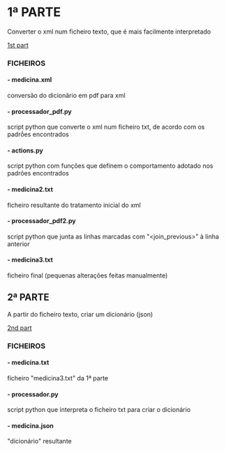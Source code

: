 # 1ª PARTE
Converter o xml num ficheiro texto, que é mais facilmente interpretado

[1st part](https://github.com/RayMightBeWrong/spln-2223/tree/master/TP1/1st_part)

### FICHEIROS
#### - medicina.xml
conversão do dicionãrio em pdf para xml

#### - processador_pdf.py
script python que converte o xml num ficheiro txt, de acordo com os padrṍes encontrados

#### - actions.py
script python com funções que definem o comportamento adotado nos padrões encontrados

#### - medicina2.txt
ficheiro resultante do tratamento inicial do xml

#### - processador_pdf2.py
script python que junta as linhas marcadas com "<join_previous>" à linha anterior

#### - medicina3.txt
ficheiro final (pequenas alterações feitas manualmente)


## 2ª PARTE
A partir do ficheiro texto, criar um dicionário (json)

[2nd part](https://github.com/RayMightBeWrong/spln-2223/tree/master/TP1/2nd_part)

### FICHEIROS
#### - medicina.txt
ficheiro "medicina3.txt" da 1ª parte

#### - processador.py
script python que interpreta o ficheiro txt para criar o dicionário

#### - medicina.json
"dicionário" resultante
